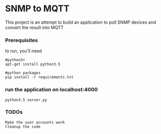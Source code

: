 # SNMP to MQTT
This project is an attempt to build an application to poll SNMP devices and convert the result into MQTT

### Prerequisites

to run, you'll need
```
#python3+
apt-get install python3.5

#python packages
pip install -r requirements.txt

```
### run the application on localhost:4000
```
python3.5 server.py
```
### TODOs
```
Make the user accounts work
Cleanup the code
```
